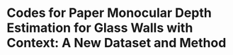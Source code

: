 # Codes for Paper Monocular Depth Estimation for Glass Walls with Context: A New Dataset and Method
